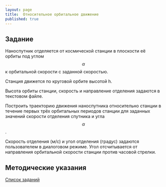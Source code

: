 ```yaml
---
layout: page
title:  Относительное орбитальное движение
published: true
---
```


## Задание

Наноспутник отделяется от космической станции в плоскости её орбиты под углом $$\alpha$$ к орбитальной скорости c заданной скоростью.

Станция движется по круговой орбите высотой h.

Высота орбиты станции, скорость и направление отделения задаются в текстовом файле.

Построить траекторию движения наноспутника относительно станции в течение первых трёх орбитальных периодов станции для заданных значений скорости отделения спутника и угла $$\alpha$$.

Скорость отделения (м/с) и угол отделения (градус) задаются пользователем в диалоговом режиме. Угол отсчитывается от направления орбитальной скорости станции против часовой стрелки.   

## Методические указания


[Список заданий](list.md)